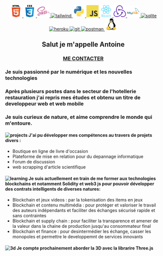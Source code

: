 <p align="center">
<a href="https://www.w3.org/html/" target="_blank"> <img src="https://raw.githubusercontent.com/devicons/devicon/master/icons/html5/html5-original-wordmark.svg" alt="html5" width="40" height="40"/> 
<a href="https://www.w3schools.com/css/" target="_blank"> <img src="https://raw.githubusercontent.com/devicons/devicon/master/icons/css3/css3-original-wordmark.svg" alt="css3" width="40" height="40"/> </a>
<a href="https://sass-lang.com" target="_blank"> <img src="https://raw.githubusercontent.com/devicons/devicon/master/icons/sass/sass-original.svg" alt="sass" width="40" height="40"/> </a>
<a href="https://tailwindcss.com/" target="_blank"> <img src="https://www.vectorlogo.zone/logos/tailwindcss/tailwindcss-icon.svg" alt="tailwind" width="40" height="40"/> </a>
</a> <a href="https://www.python.org" target="_blank"> <img src="https://raw.githubusercontent.com/devicons/devicon/master/icons/python/python-original.svg" alt="python" width="40" height="40"/>
<a href="https://developer.mozilla.org/en-US/docs/Web/JavaScript" target="_blank"> <img src="https://raw.githubusercontent.com/devicons/devicon/master/icons/javascript/javascript-original.svg" alt="javascript" width="40" height="40"/> </a>
<a href="https://reactjs.org/" target="_blank"> <img src="https://raw.githubusercontent.com/devicons/devicon/master/icons/react/react-original-wordmark.svg" alt="react" width="40" height="40"/> </a> <a href="https://redux.js.org" target="_blank"> <img src="https://raw.githubusercontent.com/devicons/devicon/master/icons/redux/redux-original.svg" alt="redux" width="40" height="40"/> </a>
<a href="https://www.mysql.com/" target="_blank"> <img src="https://raw.githubusercontent.com/devicons/devicon/master/icons/mysql/mysql-original-wordmark.svg" alt="mysql" width="40" height="40"/> </a>
<a href="https://www.sqlite.org/" target="_blank"> <img src="https://www.vectorlogo.zone/logos/sqlite/sqlite-icon.svg" alt="sqlite" width="40" height="40"/> </a>
<a href="https://heroku.com" target="_blank"> <img src="https://www.vectorlogo.zone/logos/heroku/heroku-icon.svg" alt="heroku" width="40" height="40"/> </a>
</a>
<a href="https://git-scm.com/" target="_blank"> <img src="https://www.vectorlogo.zone/logos/git-scm/git-scm-icon.svg" alt="git" width="40" height="40"/> </a> 
<a href="https://postman.com" target="_blank"> <img src="https://www.vectorlogo.zone/logos/getpostman/getpostman-icon.svg" alt="postman" width="40" height="40"/> </a>
<a href="https://www.linux.org/" target="_blank"> <img src="https://raw.githubusercontent.com/devicons/devicon/master/icons/linux/linux-original.svg" alt="linux" width="40" height="40"/> </a>
</p>
<section>

<h1 align="center">Salut je m'appelle Antoine</h1>
  
<h3 align="center"><a href="https://antoine-le-guillou.herokuapp.com/#contact">ME CONTACTER</a></h3>

<h3>Je suis passionné par le numérique et les nouvelles technologies</h3>

### Après plusieurs postes dans le secteur de l'hotellerie restauration j'ai repris mes études et obtenu un titre de developpeur web et web mobile
### Je suis curieux de nature, et aime comprendre le monde qui m'entoure.

#### <img src="https://cdn-icons.flaticon.com/png/512/1207/premium/1207441.png?token=exp=1650883304~hmac=069dc62540a83afbabe6cac0f06708e9" alt="projects" width="40" height="40"/>  J'ai pu développer mes compétences au travers de projets divers :
- Boutique en ligne de livre d'occasion
- Plateforme de mise en relation pour du depannage informatique
- Forum de discussion
- web scrapping d'article scientifique
 

#### <img src="https://cdn-icons-png.flaticon.com/512/2490/2490396.png" alt="learning" width="40" height="40"/>  Je suis actuellement en train de me former aux technologies blockchains et notamment Solidity et web3 js pour pouvoir développer des contrats intelligents de diverses natures:

  - Blockchain et jeux videos : par la tokenisation des items en jeux
  - Blockchain et contenu multimédia : pour protéger et valoriser le travail des auteurs indépendants et faciliter des échanges sécurisé rapide et sans contraintes 
  - Blockchain et supply chain : pour faciliter la transparence et amener de la valeur dans la chaine de production jusqu'au consommateur final
  - Blockchain et finance : pour desintermédier les échange, casser les monopoles et permettre le developpemnt de services innovants

  
#### <img src="https://cdn-icons.flaticon.com/png/512/927/premium/927832.png?token=exp=1650883387~hmac=63146e2dd12c66496c593b15bf5f7914" alt="3d" width="40" height="40"/>  Je compte prochainement aborder la 3D avec la librarire Three.js 
</section>

